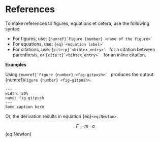 # References

To make references to figures, equations et cetera, use the following syntax:

- For figures, use: ``{numref}`Figure {number} <name of the figure>` ``
- For equations, use: ``{eq}`<equation label>` ``
- For citations, use: ``{cite:p}`<bibtex_entry>` `` for a citation between parenthesis, or ``{cite:t}`<bibtex_entry>` `` for an inline citation.

**Examples**

Using ``{numref}`Figure {number} <fig-gitpush>` `` produces the output: {numref}`Figure {number} <fig-gitpush>`. 
```{figure} ../images/git-push.png
---
width: 50%
name: fig-gitpush
---
Some caption here
```

Or, the derivation results in equation {eq}`<eq:Newton>`.

$$ F = m\cdot a $$(eq:Newton)



